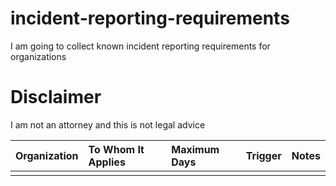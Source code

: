 # incident-reporting-requirements
I am going to collect known incident reporting requirements for organizations

# Disclaimer
I am not an attorney and this is not legal advice

|Organization|To Whom It Applies|Maximum Days|Trigger|Notes|
|:-----------|:-----------------|:-----------|:------|:----|
||||||
